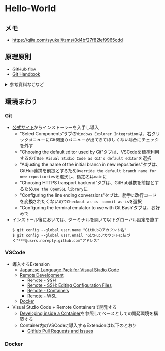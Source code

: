 # Hello-World

## メモ
- https://qiita.com/syukai/items/0d4bf27f82fef9965cdd
  
## 原理原則
- [GitHub flow](https://guides.github.com/introduction/flow/)
- [Git Handbook](https://guides.github.com/introduction/git-handbook/)

<details>
<summary>参考資料などなど</summary>

## GitHub Learning Lab のおすすめコース
### Paths
- [First Day on GitHub](https://lab.github.com/githubtraining/first-day-on-github) 
- [First Week on GitHub](https://lab.github.com/githubtraining/first-week-on-github)
### Courses
- [GitHub Actions: Hello World](https://lab.github.com/githubtraining/github-actions:-hello-world)

## その他参考
### Git
- [Pro Git book 日本語訳](http://git-scm.com/book/ja/v2)
- [Try Git simulator](http://try.github.io/)
### GitHub
- [GitHubオープンソースガイドライン](https://opensource.guide/ja/)
### Flow
- [Git+GitHub入門 #07：ブランチ運用のガイドライン Git Flow](https://www.youtube.com/watch?v=NxjTTIUl_Pw)
- [Git+GitHub入門 #08：プルリクエストを使ったブランチ運用 GitHub Flow](https://www.youtube.com/watch?v=xDMBBzWiSEI)
</details>

## 環境まわり

### Git
- [公式サイト](https://gitforwindows.org/)からインストーラーを入手し導入
  - "Select Components"タブの`Windows Explorer Integration`は、右クリックメニューにGit関連のメニューが出てきてほしくない場合にチェックを外す  
  - "Choosing the default editor used by Git"タブは、VSCodeを標準利用するので`Use Visual Studio Code as Git's default editor`を選択
  - "Adjusting the name of the initial branch in new repositories"タブは、GitHub連携を前提とするため`Override the default branch name for new repositories`を選択し、指定名は`main`に
  - "Choosing HTTPS transport backend"タブは、GitHub連携を前提とするため`Use the OpenSSL library`に
  - "Configuring the line ending conversions"タブは、勝手に改行コードを変換されたくないので`Checkout as-is, commit as-is`を選択
  - "Configuring the terminal emulator to use with Git Bash"タブは、お好みで
- インストール後においては、ターミナルを開いて以下グローバル設定を施す
  ```DOS
  $ git config --global user.name "GitHubのアカウント名" 
  $ git config --global user.email "GitHubアカウントに紐づく"***@users.noreply.github.com"アドレス" 
  ```

### VSCode
- 導入するExtension
  - [Japanese Language Pack for Visual Studio Code](https://marketplace.visualstudio.com/items?itemName=MS-CEINTL.vscode-language-pack-ja)
  - [Remote Development](https://marketplace.visualstudio.com/items?itemName=ms-vscode-remote.vscode-remote-extensionpack)
    - [Remote - SSH](https://marketplace.visualstudio.com/items?itemName=ms-vscode-remote.remote-ssh)
    - [Remote - SSH: Editing Configuration Files](https://marketplace.visualstudio.com/items?itemName=ms-vscode-remote.remote-ssh-edit)
    - [Remote - Containers](https://marketplace.visualstudio.com/items?itemName=ms-vscode-remote.remote-ssh)
    - [Remote - WSL](https://marketplace.visualstudio.com/items?itemName=ms-vscode-remote.remote-wsl)
  - [Docker](https://marketplace.visualstudio.com/items?itemName=ms-azuretools.vscode-docker)
- Visual Studio Code + Remote Containersで開発する
  - [Developing inside a Container](https://code.visualstudio.com/docs/remote/containers)を参照してベースとしての開発環境を構築する
  - Container内のVSCodeに導入するExtensionは以下のとおり
    - [GitHub Pull Requests and Issues](https://marketplace.visualstudio.com/items?itemName=GitHub.vscode-pull-request-github)

### Docker
